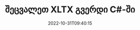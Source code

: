 ---
############################# Static ############################
layout: "auto-gen-merger"
date: 2022-10-31T09:40:15
draft: false
otherformats: pps ppsx ppt pptx rtf tex vdx vsdm vsdx vssm vssx vstm vstx vsx vtx xlam

############################# Head ############################
head_title: "გაცვალეთ და გაცვალეთ XLTX გვერდები C#-ში"
head_description: "შეცვალეთ და გაცვალეთ ორი გვერდის პოზიციები XLTX ფაილში C#-ში დოკუმენტების შერწყმის API-ს გამოყენებით."

############################# Header ############################
title: "შეცვალეთ XLTX გვერდი C#-ში"
description: "შეცვალეთ XLTX გვერდები .NET კოდის რამდენიმე სტრიქონით."
bg_image: "https://cms.admin.containerize.com/templates/aspose/App_Themes/V3/images/bg/header1.png"
bg_overlay: false
button:
    enable: true
    icon: "fas fa-arrow-down"
    label: "ჩამოტვირთეთ უფასო საცდელი"
    link: "https://downloads.groupdocs.com/merger/net"

############################# SubMenu ############################
submenu:
    enable: true

    left:
        img_alt: "GroupDocs.Merger for .NET"
        image: "https://cms.admin.containerize.com/templates/groupdocs/images/product-logos/90x90-noborder/groupdocs-merger-net.png"
        product: "GroupDocs.Merger"
        platform: ".NET"

    middle:
        button:

            # button loop
            - link: "https://apireference.groupdocs.com/merger/net"
              text: "API მითითება"

            # button loop
            - link: "https://github.com/groupdocs-merger"
              text: "კოდის მაგალითები"

            # button loop
            - link: "https://products.groupdocs.app/merger/family"
              text: "ცოცხალი დემო"

            # button loop
            - link: "https://purchase.groupdocs.com/pricing/merger/net"
              text: "ფასი"

    right:
        link_download: "https://downloads.groupdocs.com/merger"
        link_learn: "https://docs.groupdocs.com/merger/net"
        link_buy: "https://purchase.groupdocs.com"

############################# About ############################
about:
    enable: true
    title: "GroupDocs.Merger for .NET API-ს შესახებ"
    content: |
        [GroupDocs.Merger for .NET](/ka/merger/net/) გთავაზობთ მარტივ გადაწყვეტას უსაფრთხოდ შერწყმისა და გაყოფისთვის დოკუმენტის ფორმატების ფართო სპექტრს შორის, PDF, Microsoft Office (Word, Excel, PowerPoint) შორის. , OneNote), OpenDocument, HTML, სურათები და მრავალი სხვა .NET აპლიკაციებში. კოდის მხოლოდ რამდენიმე სტრიქონის დამატებით, შეასრულეთ დოკუმენტის რამდენიმე ოპერაცია, როგორიცაა გადატანა, ამოღება, როტაცია, გაცვლა, ამონაწერი ან შეცვალეთ გვერდების ორიენტაცია დოკუმენტებში. დოკუმენტების გაერთიანების API ასევე მხარს უჭერს დოკუმენტის გვერდების გადახედვას, როგორც გამოსახულება დოკუმენტის სტრუქტურის, ფორმატირებისა და გვერდის შინაარსის გასაანალიზებლად.
        
        GroupDocs.Merger API არის სწორი არჩევანი კორპორატიული გადაწყვეტილებებისთვის, რომლებიც საჭიროებენ ფაილების გვერდის შეცვლის ფუნქციებს. ეს API-ები კარგად არის მხარდაჭერილი ყველა ძირითად ოპერაციულ სისტემასა და პლატფორმაზე, მათ შორის {{Runtime}}.

############################# Steps ############################
steps:
    enable: true
    title_left: "შეცვალეთ XLTX ფაილის გვერდები .NET-ში"
    content_left: |
        [GroupDocs.Merger for .NET](/ka/შერწყმა/net/) უადვილებს C# დეველოპერებს გვერდების შეცვლას XLTX ფაილში რამდენიმე მარტივი ნაბიჯის განხორციელებით .
        
        * გაცვალეთ **SwapOptions** ინიციალიზაცია, რათა მიუთითოთ გასაცვლის გვერდის ნომრები.
        * შექმენით **Merger**-ის ახალი ეგზემპლარი და გადაიტანეთ წყაროს დოკუმენტის გზა კონსტრუქტორის პარამეტრად.
        * დარეკეთ **SwapPages** და გაიარეთ **SwapOptions** ობიექტი.
        * დარეკეთ **Save** და მიუთითეთ ფაილის გზა შედეგი დოკუმენტის შესანახად.

    title_right: "სისტემის მოთხოვნები"
    content_right: |
        GroupDocs.Merger for .NET API-ები მხარდაჭერილია ყველა ძირითად პლატფორმაზე და ოპერაციულ სისტემაზე. ქვემოთ მოცემული კოდის შესრულებამდე, დარწმუნდით, რომ თქვენს სისტემაში დაინსტალირებული გაქვთ შემდეგი წინაპირობები.

        * ოპერაციული სისტემები: Microsoft Windows, Linux, MacOS
        * განვითარების გარემო: Visual Studio, Xamarin, MonoDevelop
        * ჩარჩოები: .NET Framework, .NET Standard, .NET Core, Mono
        * ჩამოტვირთეთ GroupDocs.Merger for .NET-ის უახლესი ვერსია [NuGet]-დან (https://www.nuget.org/packages/groupdocs.merger)
         
    code: |
     {{% merger/additional-styles %}}
     {{< merger/code-merger title="როგორ შევცვალოთ XLTX ფაილის გვერდები C#-ის მაგალითის კოდის გამოყენებით">}}

        ```csharp    
        // შეცვალეთ XLTX ფაილის გვერდები GroupDocs.Merger API-ის გამოყენებით
        int pageNumber1 = 6;
        int pageNumber2 = 1;

        // გაცვალეთ გვერდის ნომრების მითითებისთვის SwapOptions კლასის ინიცირება
        SwapOptions swapOptions = new SwapOptions(pageNumber2, pageNumber1);

        // მყისიერი შერწყმა შეყვანით XLTX დოკუმენტით
        using (Merger merger = new Merger("input.xltx"))
          {
            // გამოიძახეთ SwapPages მეთოდი და გადაეცით მას SwapOptions ობიექტი
            merger.SwapPages(swapOptions);
    
            // გამოიძახეთ Save მეთოდი და გაიარეთ სასურველი ფაილის გზა გამომავალი დოკუმენტის შესანახად
            merger.Save("output.xltx");
          }
        ```
     {{< /merger/code-merger >}}

############################# Demos ############################
demos:
    enable: true
    title: "ცოცხალი დემო - შეცვალეთ XLTX ფაილის გვერდები ონლაინ"
    content: |
       შეცვალეთ XLTX ფაილის გვერდები ახლავე, ეწვიეთ [GroupDocs.Merger Live Demos](https://products.groupdocs.app/splitter/swap-pages/xltx) ვებსაიტს.
       ცოცხალი დემოს აქვს შემდეგი უპირატესობები.
        
############################# About Formats ############################
about_formats:
    enable: true

############################# More Formats ############################
more_formats:
    enable: true
    title: "სხვა ფაილის ფორმატების გვერდების შეცვლა"
    content: |
        .NET დოკუმენტების გაერთიანება და გაყოფა API ფაილის ფორმატებისა და სურათებისთვის. შეცვალეთ ზოგიერთი პოპულარული ფაილის ფორმატი, როგორც ეს ქვემოთ არის ნათქვამი.

############################# Back to top ###############################
back_to_top:
    enable: true
---